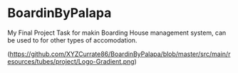 # BoardinByPalapa
 My Final Project Task for makin Boarding House management system, can be used to for other types of accomodation.
 
 (https://github.com/XYZCurrate86/BoardinByPalapa/blob/master/src/main/resources/tubes/project/Logo-Gradient.png)
